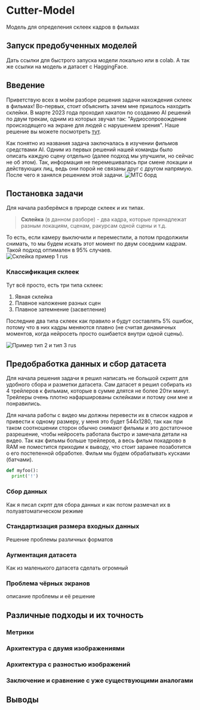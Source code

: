 # Cutter-Model
Модель для определения склеек кадров в фильмах

## Запуск предобученных моделей
Дать ссылки для быстрого запуска модели локально или в colab. А так же ссылки на модель и датасет с HaggingFace.

## Введение
Приветствую всех в моём разборе решения задачи нахождения склеек в фильмах! Во-первых, стоит объяснить зачем мне пришлось находить склейки. В марте 2023 года проходил хакатон по созданию AI решений по двум трекам, одним из которых звучал так: "Аудиосопровождение происходящего на экране для людей с нарушением зрения". Наше решение вы можете посмотреть <a href='https://github.com/Aleshka5/MTS_UAI_Team'>тут</a>.<br>

Как понятно из названия задача заключалась в изучении фильмов средствами AI. Одним из первых решений нашей команды было описать каждую сцену отдельно (далее подход мы улучшили, но сейчас не об этом). Так, информация не перемешивалась при смене локации и действующих лиц, ведь они порой не связаны друг с другом напрямую. После чего я занялся решением этой задачи.
![МТС борд](https://github.com/Aleshka5/Cutter-Model/assets/78702396/b61396d6-1124-4cc5-8cd9-4b8aff03b53a)

## Постановка задачи
Для начала разберёмся в природе склеек и их типах. <br>

> <b>Склейка</b> (в данном разборе) - два кадра, которые принадлежат разным локациям, сценам, ракурсам одной сцены и т.д.

То есть, если камеру выключили и переместили, а потом продолжили снимать, то мы будем искать этот момент по двум соседним кадрам. Такой подход оптимален в 95% случаев.<br>
![Склейка пример 1 rus](https://github.com/Aleshka5/Cutter-Model/assets/78702396/ecc96631-dd14-49d5-b290-65b82f0359a5)
### Классификация склеек
Тут всё просто, есть три типа склеек: 
<ol>
  <li>Явная склейка</li>
  <li>Плавное наложение разных сцен</li>
  <li>Плавное затемнение (засветление)</li>
</ol>
Последние два типа склеек как правило и будут составлять 5% ошибок, потому что в них кадры меняются плавно (не считая динамичных моментов, когда нейросеть просто ошибается внутри одной сцены).

![Пример тип 2 и тип 3 rus](https://github.com/Aleshka5/Cutter-Model/assets/78702396/1656b30f-8636-47ab-a641-136ecee50a6e)

## Предобработка данных и сбор датасета
Для начала решения задачи я решил написать не большой скрипт для удобного сбора и разметки датасета. Сам датасет я решил собирать из 4 трейлеров к фильмам, которые в сумме длятся не более 20ти минут. Трейлеры очень плотно нафаршированы склейками и потому они мне и понравились.

Для начала работы с видео мы должны перевести их в список кадров и привести к одному размеру, у меня это будет 544x1280, так как при таком соотношении сторон обычно снимают фильмы и это достаточное разрешение, чтобы нейросеть работала быстро и замечала детали на видео. Так как фильмы больше трейлеров, а весь фильм покадрово в RAM не поместится приходим к выводу, что стоит заранее позаботится о его постепенной обработке. Фильм мы будем обрабатывать кусками (батчами).
```python
def myfoo():
  print('!')
```
### Сбор данных
Как я писал скрпт для сбора данных и как потом размечал их в полуавтоматическом режиме

### Стандартизация размера входных данных
Решение проблемы различных форматов 

### Аугментация датасета 
Как из маленького датасета сделать огромный

### Проблема чёрных экранов
описание проблемы и её решение
## Различные подходы и их точность
### Метрики

### Архитектура с двумя изображениями

### Архитектура с разностью изображений

### Заключение и сравнение с уже существующими аналогами

## Выводы
